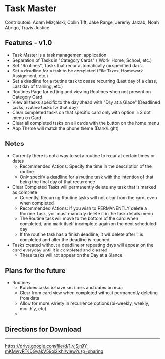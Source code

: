 # Task Master

Contributors: Adam Mizgalski, Collin Tift, Jake Range, Jeremy Jarzab, Noah Abrigo, Travis Justice

## Features - v1.0
- Task Master is a task management application
- Separation of Tasks in "Category Cards" ( Work, Home, School, etc.)
- Set "Routines", Tasks that recur automatically on specified days.
- Set a deadline for a task to be completed (File Taxes, Homework Assignment, etc.)
- Set a deadline for a routine task to cease recurring (Last day of a class, Last day of training, etc.)
- Routines Page for editing and viewing Routines when not present on Category Card
- View all tasks specific to the day ahead with "Day at a Glace" (Deadlined tasks, routine tasks for that day)
- Clear completed tasks on that specific card only with option in 3 dot menu on Card
- Clear all completed tasks on all cards with the button on the home menu
- App Theme will match the phone theme (Dark/Light)


## Notes
- Currently there is not a way to set a routine to recur at certain times or dates
    - Recommended Actions: Specify the time in the description of the routine
    - Only specify a deadline for a routine task with the intention of that being the final day of that recurrence
- Clear Completed Tasks will permanently delete any task that is marked as complete
    - Currently, Recurring Routine tasks will not clear from the card, even when completed
    - Recommended Actions: If you wish to PERMANENTLY delete a Routine Task, you must manually delete it in the task details menu
    - The Routine task will move to the bottom of the card when completed, and mark itself incomplete again on the next scheduled day
    - If the routine task has a finish deadline, it will delete after it is completed and after the deadline is reached
- Tasks created without a deadline or repeating days will appear on the card everyday until it is completed and cleared.
    - These tasks will not appear on the Day at a Glance


## Plans for the future
- Routines
    - Rotuines tasks to have set times and dates to recur
    - Clear from card view when completed without permanently deleting from data
    - Allow for more variety in recurrence options (bi-weekly, weekly, monthly, etc)
    - 

## Directions for Download
-----------------------
https://drive.google.com/file/d/1_vjSjn9Y-mKMwyRT6DGyakV59oI2ikhl/view?usp=sharing
